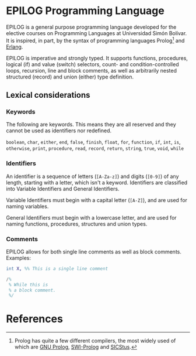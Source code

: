 # EPILOG Programming Language

EPILOG is a general purpose programming language developed for the elective
courses on Programming Languages at Universidad Simón Bolívar. It is inspired,
in part, by the syntax of programming languages Prolog[^1]
and [Erlang](http://www.erlang.org/).

EPILOG is imperative and strongly typed. It supports functions, procedures,
logical (if) and value (switch) selectors, count- and condition-controlled
loops, recursion, line and block comments, as well as arbitrarily nested
structured (record) and union (either) type definition.

## Lexical considerations

### Keywords

The following are keywords. This means they are all reserved and they cannot be
used as identifiers nor redefined.

`boolean`, `char`, `either`, `end`, `false`, `finish`, `float`, `for`,
`function`, `if`, `int`, `is`, `otherwise`, `print`, `procedure`, `read`,
`record`, `return`, `string`, `true`, `void`, `while`

### Identifiers

An identifier is a sequence of letters (`[A-Za-z]`) and digits (`[0-9]`) of any
length, starting with a letter, which isn't a keyword. Identifiers are
classified into Variable Identifiers and General Identifiers.

Variable Identifiers must begin with a capital letter (`[A-Z]`), and are used
for naming variables.

General Identifiers must begin with a lowercase letter, and are used for
naming functions, procedures, structures and union types.

### Comments

EPILOG allows for both single line comments as well as block comments.
Examples:

~~~erlang
int X, %% This is a single line comment

/%
 % While this is
 % a block comment.
 %/ 
~~~

# References

[^1]: Prolog has quite a few different compilers, the most widely
used of which are [GNU Prolog](http://www.gprolog.org/),
[SWI-Prolog](http://www.swi-prolog.org/) and
[SICStus](http://www.sics.se/sicstus/).
